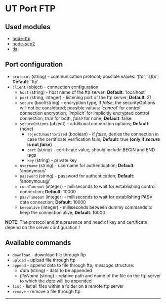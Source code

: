 # UT Port FTP

## Used modules

- [node-ftp]
- [node-scp2]
- [tls]

## Port configuration

- `protocol` (string) - communication protocol; possible values: _'ftp'_, _'sftp'_; __Default__: 'ftp'
- `client` (object) - connection configuration
  - `host` (string) - host name of the ftp server; __Default__: 'localhost'
  - `port` (string, integer) - listening port of the ftp server; __Default__: 21
  - `secure` (bool/string) - encryption type, if _false_, the securityOptions will not be considered; possible values: _'control'_ for control connection encryption, _'implicit'_ for implicitly encrypted control connection, _true_ for both, _false_ for none; __Default__: false
  - `secureOptions` (object) - additional connection options; __Default__: (none)
    - `rejectUnauthorized` (boolean) - if _false_, denies the connection in case the certificate verification fails; __Default__: true __(only if _secure_ is not _false_)__
    - `cert` (string) - certificate value, should include BEGIN and END tags
    - `key` (string) - private key
  - `username` (string) - username for authentication; __Default__: 'anonymous'
  - `password` (string) - password for authentication; __Default__: 'anonymous@'
  - `connTimeout` (integer) - milliseconds to wait for establishing control connection; __Default__: 10000
  - `pasvTimeout` (integer) - milliseconds to wait for establishing PASV data connection; __Default__: 10000
  - `keepalive` (integer) - milliseconds between dummy commands to keep the connection alive; __Default__: 10000

__NOTE__: The protocol and the presence and need of key and certificate depend on the server configuration !

## Available commands

- `download` - download file through ftp
- `upload` - upload file through ftp
- `append` - append data to file through ftp; _message_ structure:
  - _data_ (string) - data to be appended
  - _fileName_ (string) - relative path and name of the file on the ftp server to which the _data_ will be appended
- `list` - list all files within a folder on a remote ftp server
- `remove` - remove a file through ftp

---

[node-ftp]: <https://github.com/mscdex/node-ftp>
[node-scp2]: <https://github.com/spmjs/node-scp2>
[tls]: <https://nodejs.org/api/tls.html>

